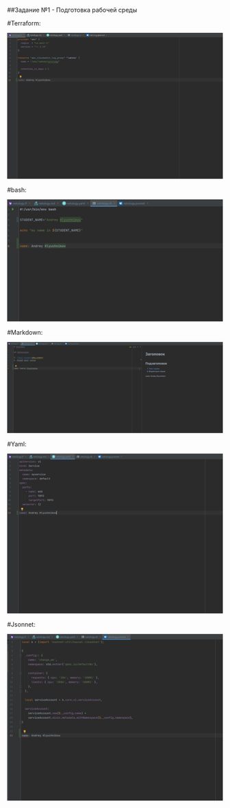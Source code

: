 ##Задание №1 - Подготовка рабочей среды

#Terraform:

![alt text](screen/Terraform.png "Terraform")

#bash:

![alt text](screen/bash.png "bash")

#Markdown:

![alt text](screen/md.png "Markdown")

#Yaml:

![alt text](screen/YAML.png "YAML")

#Jsonnet:

![alt text](screen/jsonnet.png "jsonnet")
